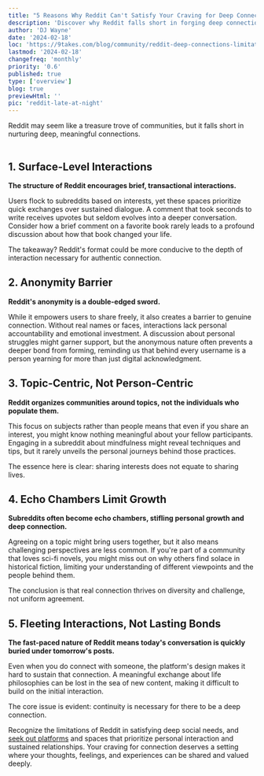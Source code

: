 ```yaml
---
title: "5 Reasons Why Reddit Can't Satisfy Your Craving for Deep Connections"
description: 'Discover why Reddit falls short in forging deep connections and learn how to find meaningful interactions online.'
author: 'DJ Wayne'
date: '2024-02-18'
loc: 'https://9takes.com/blog/community/reddit-deep-connections-limitations'
lastmod: '2024-02-18'
changefreq: 'monthly'
priority: '0.6'
published: true
type: ['overview']
blog: true
previewHtml: ''
pic: 'reddit-late-at-night'
---
```


<script>
	import  PopCard  from "../../lib/components/atoms/PopCard.svelte";
</script>

<p class="firstLetter">Reddit may seem like a treasure trove of communities, but it falls short in nurturing deep, meaningful connections.</p>

<div
    style="display: flex;
    justify-content: center;
margin: 1rem 0;"
>
 <PopCard
        image={`/blogs/reddit-late-at-night.webp`}
        showIcon={false}
        tint={false}
        displayText=""
        altText="reading reddit threads late at night"
        subtext=""
    />
</div>

## 1. Surface-Level Interactions

**The structure of Reddit encourages brief, transactional interactions.**

Users flock to subreddits based on interests, yet these spaces prioritize quick exchanges over sustained dialogue. A comment that took seconds to write receives upvotes but seldom evolves into a deeper conversation. Consider how a brief comment on a favorite book rarely leads to a profound discussion about how that book changed your life.

The takeaway? Reddit's format could be more conducive to the depth of interaction necessary for authentic connection.

## 2. Anonymity Barrier

**Reddit's anonymity is a double-edged sword.**

While it empowers users to share freely, it also creates a barrier to genuine connection. Without real names or faces, interactions lack personal accountability and emotional investment. A discussion about personal struggles might garner support, but the anonymous nature often prevents a deeper bond from forming, reminding us that behind every username is a person yearning for more than just digital acknowledgment.

## 3. Topic-Centric, Not Person-Centric

**Reddit organizes communities around topics, not the individuals who populate them.**

This focus on subjects rather than people means that even if you share an interest, you might know nothing meaningful about your fellow participants. Engaging in a subreddit about mindfulness might reveal techniques and tips, but it rarely unveils the personal journeys behind those practices.

The essence here is clear: sharing interests does not equate to sharing lives.

## 4. Echo Chambers Limit Growth

**Subreddits often become echo chambers, stifling personal growth and deep connection.**

Agreeing on a topic might bring users together, but it also means challenging perspectives are less common. If you're part of a community that loves sci-fi novels, you might miss out on why others find solace in historical fiction, limiting your understanding of different viewpoints and the people behind them.

The conclusion is that real connection thrives on diversity and challenge, not uniform agreement.

## 5. Fleeting Interactions, Not Lasting Bonds

**The fast-paced nature of Reddit means today's conversation is quickly buried under tomorrow's posts.**

Even when you do connect with someone, the platform's design makes it hard to sustain that connection. A meaningful exchange about life philosophies can be lost in the sea of new content, making it difficult to build on the initial interaction.

The core issue is evident: continuity is necessary for there to be a deep connection.

Recognize the limitations of Reddit in satisfying deep social needs, and <a href="/blog/community/introducing-9takes">seek out platforms</a> and spaces that prioritize personal interaction and sustained relationships. Your craving for connection deserves a setting where your thoughts, feelings, and experiences can be shared and valued deeply.

<!-- ## Comparing Platforms: 9takes vs. Reddit

9takes aims to improve upon the Reddit model by addressing three key issues:

<h3 style="margin: 0;">Reddit's Moderator Dependence</h3>

- **Problem**: On Reddit, moderators have become gatekeepers of ideas rather than protectors of civil discourse.
- **Solution**: 9takes reduces the reliance on moderators by fostering a community-driven approach to content curation and moderation.

<h3 style="margin: 0;">Reddit's Subreddit Isolation</h3>

- **Problem**: Reddit's subreddits function as distinct conversation hubs, each with its own rules, leading to controlled but often insular discussion environments.
- **Solution**: 9takes has no gatekeepers of topics, only owners of questions. When a comment gets flagged the content gets moved to a separate section for flagged content.

<h3 style="margin: 0;">Reddit's Lurking Culture</h3>

- **Problem**: Reddit allows users to view comments without contributing, leading to a lurking culture that can dilute active engagement.
- **Solution**: On 9takes answers are revealed only after a user posts their unbiased opinion. Its a high bar but participation should be a habbit.

By tackling these issues head-on, 9takes aims to create a more engaging, diverse, and intellectually stimulating environment for online conversations. -->
